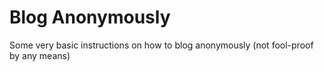 # Blog Anonymously

Some very basic instructions on how to blog anonymously (not fool-proof by any means)
